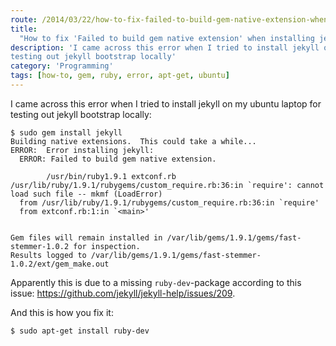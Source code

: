 ```yaml
---
route: /2014/03/22/how-to-fix-failed-to-build-gem-native-extension-when-installing-jekyll
title:
  "How to fix 'Failed to build gem native extension' when installing jekyll"
description: 'I came across this error when I tried to install jekyll on my ubuntu laptop for
testing out jekyll bootstrap locally'
category: 'Programming'
tags: [how-to, gem, ruby, error, apt-get, ubuntu]
---
```


I came across this error when I tried to install jekyll on my ubuntu laptop for
testing out jekyll bootstrap locally:

```shell-session
$ sudo gem install jekyll
Building native extensions.  This could take a while...
ERROR:  Error installing jekyll:
  ERROR: Failed to build gem native extension.

        /usr/bin/ruby1.9.1 extconf.rb
/usr/lib/ruby/1.9.1/rubygems/custom_require.rb:36:in `require': cannot load such file -- mkmf (LoadError)
  from /usr/lib/ruby/1.9.1/rubygems/custom_require.rb:36:in `require'
  from extconf.rb:1:in `<main>'


Gem files will remain installed in /var/lib/gems/1.9.1/gems/fast-stemmer-1.0.2 for inspection.
Results logged to /var/lib/gems/1.9.1/gems/fast-stemmer-1.0.2/ext/gem_make.out
```

Apparently this is due to a missing `ruby-dev`-package according to this issue:
<a class="ph" target="_blank" rel="noopener noreferrer" href="https://github.com/jekyll/jekyll-help/issues/209">https://github.com/jekyll/jekyll-help/issues/209</a>.

And this is how you fix it:

```shell-session
$ sudo apt-get install ruby-dev
```
